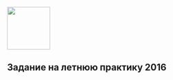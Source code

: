 [<img src="http://www.flatstack.com/logo.svg" width="100"/>](http://www.flatstack.com)
## Задание на летнюю практику 2016

